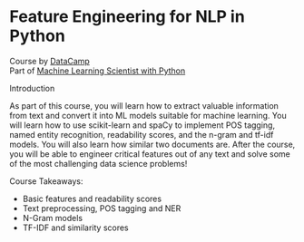 # Feature Engineering for NLP in Python

Course by [DataCamp](https://app.datacamp.com/learn/courses/feature-engineering-for-nlp-in-python)  
Part of [Machine Learning Scientist with Python](https://app.datacamp.com/learn/career-tracks/machine-learning-scientist-with-python)  
  
Introduction  

As part of this course, you will learn how to extract valuable information from text and convert it into ML models suitable for machine learning. You will learn how to use scikit-learn and spaCy to implement POS tagging, named entity recognition, readability scores, and the n-gram and tf-idf models. You will also learn how similar two documents are. After the course, you will be able to engineer critical features out of any text and solve some of the most challenging data science problems!

Course Takeaways:

* Basic features and readability scores  
* Text preprocessing, POS tagging and NER 
* N-Gram models
* TF-IDF and similarity scores 
